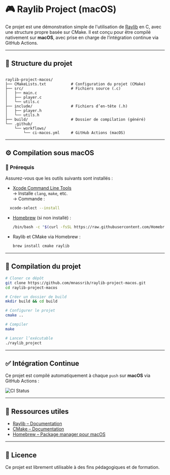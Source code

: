 # 🎮 Raylib Project (macOS)

Ce projet est une démonstration simple de l'utilisation de [Raylib](https://www.raylib.com/) en C, avec une structure propre basée sur CMake. Il est conçu pour être compilé nativement sur **macOS**, avec prise en charge de l’intégration continue via GitHub Actions.

---

## 📁 Structure du projet

```

raylib-project-macos/
├── CMakeLists.txt           # Configuration du projet (CMake)
├── src/                     # Fichiers source (.c)
│   ├── main.c
│   ├── player.c
│   └── utils.c
├── include/                 # Fichiers d’en-tête (.h)
│   ├── player.h
│   └── utils.h
├── build/                   # Dossier de compilation (généré)
└── .github/
    └── workflows/
        └── ci-macos.yml     # GitHub Actions (macOS)

````

---

## ⚙️ Compilation sous macOS

### 📌 Prérequis

Assurez-vous que les outils suivants sont installés :

- [Xcode Command Line Tools](https://developer.apple.com/xcode/)  
  → Installe `clang`, `make`, etc.  
  → Commande :
```bash
  xcode-select --install
```

* [Homebrew](https://brew.sh) (si non installé) :

  ```bash
  /bin/bash -c "$(curl -fsSL https://raw.githubusercontent.com/Homebrew/install/HEAD/install.sh)"
  ```

* Raylib et CMake via Homebrew :

  ```bash
  brew install cmake raylib
  ```

---

## 🚀 Compilation du projet

```bash
# Cloner ce dépôt
git clone https://github.com/mnassrib/raylib-project-macos.git
cd raylib-project-macos

# Créer un dossier de build
mkdir build && cd build

# Configurer le projet
cmake ..

# Compiler
make

# Lancer l’exécutable
./raylib_project
```

---

## ✅ Intégration Continue

Ce projet est compilé automatiquement à chaque `push` sur **macOS** via GitHub Actions :

![CI Status](https://github.com/mnassrib/raylib-project-macos/actions/workflows/ci-macos.yml/badge.svg)

---

## 🧠 Ressources utiles

* [Raylib – Documentation](https://www.raylib.com/)
* [CMake – Documentation](https://cmake.org/documentation/)
* [Homebrew – Package manager pour macOS](https://brew.sh)

---

## 📄 Licence

Ce projet est librement utilisable à des fins pédagogiques et de formation.